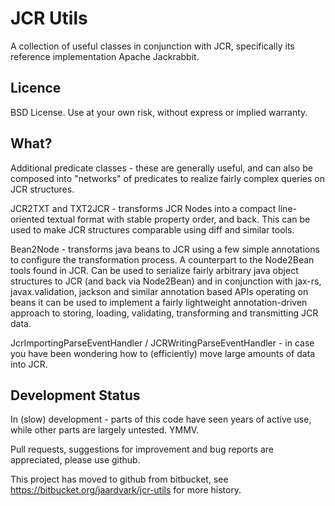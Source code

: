 
# JCR Utils

A collection of useful classes in conjunction with JCR, specifically its reference implementation Apache Jackrabbit.

## Licence

BSD License. Use at your own risk, without express or implied warranty.

## What?

Additional predicate classes - these are generally useful, and can also be composed into "networks" of predicates to realize fairly complex queries on JCR structures.

JCR2TXT and TXT2JCR - transforms JCR Nodes into a compact line-oriented textual format with stable property order, and back. This can be used to make JCR structures comparable using diff and similar tools.

Bean2Node - transforms java beans to JCR using a few simple annotations to configure the transformation process. A counterpart to the Node2Bean tools found in JCR. Can be used to serialize fairly arbitrary java object structures to JCR (and back via Node2Bean) and in conjunction with jax-rs, javax.validation, jackson and similar annotation based APIs operating on beans it can be used to implement a fairly lightweight annotation-driven approach to storing, loading, validating, transforming and transmitting JCR data.

JcrImportingParseEventHandler / JCRWritingParseEventHandler - in case you have been wondering how to (efficiently) move large amounts of data into JCR.

## Development Status

In (slow) development - parts of this code have seen years of active use, while other parts are largely untested. YMMV. 

Pull requests, suggestions for improvement and bug reports are appreciated, please use github.

This project has moved to github from bitbucket, see https://bitbucket.org/jaardvark/jcr-utils for more history.




